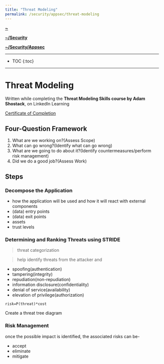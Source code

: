 ```yaml
---
title: "Threat Modeling"
permalink: /security/appsec/threat-modeling
---
```


**[~](../../../README.md)**

**[~/Security](../../security.md)**

**[~/Security/Appsec](0application-security.md)**

---

* TOC
{:toc}

---

# Threat Modeling

Written while completing the **Threat Modeling Skills course by Adam Shostack**, on LinkedIn Learning

[Certificate of Completion](https://www.linkedin.com/learning/certificates/9c11efd851ef6cf49e2dc2383d738e781f43f6844504c929ba024cd148ae10a5?u=126888530)

## Four-Question Framework

1. What are we working on?(Assess Scope)
2. What can go wrong?(Identify what can go wrong)
3. What are we going to do about it?(Identify countermeasures/perform risk management)
4. Did we do a good job?(Assess Work)

## Steps

### Decompose the Application

- how the application will be used and how it will react with external components
- (data) entry points
- (data) exit points
- assets
- trust levels

### Determining and Ranking Threats using STRIDE

>threat categorization

>help identify threats from the attacker and

- spoofing(authentication)
- tampering(integrity)
- repudiation(non-repudiation)
- information disclosure(confidentiality)
- denial of service(availability)
- elevation of privilege(authorization)

```
risk=P(threat)*cost
```

Create a threat tree diagram

### Risk Management

once the possible impact is identified, the associated risks can be-

- accept
- eliminate
- mitigate
